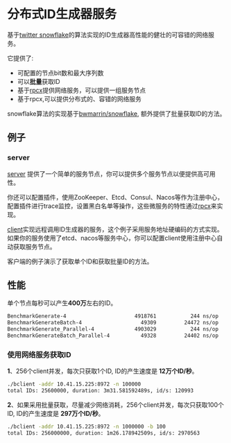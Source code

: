 # 分布式ID生成器服务

基于[twitter snowflake](https://blog.twitter.com/2010/announcing-snowflake)的算法实现的ID生成器高性能的健壮的可容错的网络服务。

它提供了:

- 可配置的节点bit数和最大序列数
- 可以**批量**获取ID
- 基于[rpcx](https://rpcx.io)提供网络服务，可以提供一组服务节点
- 基于rpcx,可以提供分布式的、容错的网络服务



snowflake算法的实现基于[bwmarrin/snowflake](https://github.com/bwmarrin/snowflake), 额外提供了批量获取ID的方法。


## 例子

### server

[server](https://github.com/rpcxio/did/tree/master/cmd/server) 提供了一个简单的服务节点，你可以提供多个服务节点以便提供高可用性。

你还可以配置插件，使用ZooKeeper、Etcd、Consul、Nacos等作为注册中心，配置插件进行trace监控，设置黑白名单等操作，这些微服务的特性通过[rpcx](https://rpcx.io)来实现。


[client](https://github.com/rpcxio/did/tree/master/cmd/client)实现远程调用ID生成器的服务，这个例子采用服务地址硬编码的方式实现。如果你的服务使用了etcd、nacos等服务中心，你可以配置client使用注册中心自动获取服务节点。

客户端的例子演示了获取单个ID和获取批量ID的方法。

## 性能

单个节点每秒可以产生**400万**左右的ID。

```sh
BenchmarkGenerate-4                 	 4918761	       244 ns/op	   4097826 ids/s	     115 B/op	       1 allocs/op
BenchmarkGenerateBatch-4            	   49309	     24472 ns/op	   4086058 ids/s	   10811 B/op	     104 allocs/op
BenchmarkGenerate_Parallel-4        	 4903029	       244 ns/op	   4093939 ids/s	      88 B/op	       0 allocs/op
BenchmarkGenerateBatch_Parallel-4   	   49328	     24402 ns/op	   4097864 ids/s	   12904 B/op	     126 allocs/op
```

### 使用网络服务获取ID

**1**、256个client并发，每次只获取1个ID, ID的产生速度是 **12万个ID/秒**。

```sh
./bclient -addr 10.41.15.225:8972 -n 100000
total IDs: 25600000, duration: 3m31.581592489s, id/s: 120993
```

**2**、如果采用批量获取，尽量减少网络消耗，256个client并发，每次只获取100个ID, ID的产生速度是 **297万个ID/秒**。
```sh
./bclient -addr 10.41.15.225:8972 -n 1000000 -b 100
total IDs: 256000000, duration: 1m26.178942509s, id/s: 2970563
```

